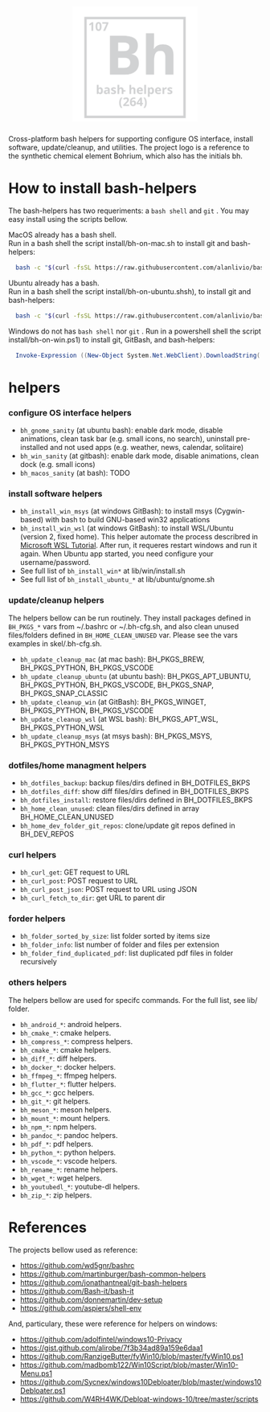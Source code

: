 <h1 align="center"><img src="website/static/logo.svg" width="250"/></h1>

Cross-platform bash helpers for supporting configure OS interface, install software, update/cleanup, and utilities.
The project logo is a reference to the synthetic chemical element Bohrium, which also has the initials bh.

# How to install bash-helpers

The bash-helpers has two requeriments: a `bash shell` and `git` . You may easy install using the scripts bellow.

MacOS already has a bash shell.  
Run in a bash shell the script install/bh-on-mac.sh to install git and bash-helpers:

```bash
  bash -c "$(curl -fsSL https://raw.githubusercontent.com/alanlivio/bash-helpers/master/install/bh-on-mac.sh)"
```

Ubuntu already has a bash.  
Run in a bash shell the script install/bh-on-ubuntu.shsh), to install git and bash-helpers:

```bash
  bash -c "$(curl -fsSL https://raw.githubusercontent.com/alanlivio/bash-helpers/master/install/bh-on-ubuntu.sh)"
```

Windows do not has `bash shell` nor `git` .
Run in a powershell shell the script install/bh-on-win.ps1) to install git, GitBash, and bash-helpers:

```powershell
  Invoke-Expression ((New-Object System.Net.WebClient).DownloadString('https://raw.githubusercontent.com/alanlivio/bash-helpers/master/install/bh-on-win.ps1'))
```

# helpers

### configure OS interface helpers

* `bh_gnome_sanity` (at ubuntu bash): enable dark mode, disable animations, clean task bar (e.g. small icons, no search), uninstall pre-installed and not used apps (e.g. weather, news, calendar, solitaire)
* `bh_win_sanity` (at gitbash): enable dark mode, disable animations, clean dock (e.g. small icons)
* `bh_macos_sanity` (at bash): TODO

### install software helpers

* `bh_install_win_msys` (at windows GitBash): to install msys (Cygwin-based) with bash to build GNU-based win32 applications
* `bh_install_win_wsl` (at windows GitBash): to install WSL/Ubuntu (version 2, fixed home). This helper automate the process describred in [Microsoft WSL Tutorial](https://docs.microsoft.com/en-us/windows/wsl/wsl2-install). After run, it requeres restart windows and run it again. When Ubuntu app started, you need configure your username/password.
* See full list of `bh_install_win*` at lib/win/install.sh
* See full list of `bh_install_ubuntu_*` at lib/ubuntu/gnome.sh

### update/cleanup helpers

The helpers bellow can be run routinely. They install packages defined in `BH_PKGS_*` vars from ~/.bashrc or ~/.bh-cfg.sh, and also clean unused files/folders defined in `BH_HOME_CLEAN_UNUSED` var. Please see the vars examples in skel/.bh-cfg.sh.

* `bh_update_cleanup_mac` (at mac bash): BH_PKGS_BREW, BH_PKGS_PYTHON, BH_PKGS_VSCODE
* `bh_update_cleanup_ubuntu` (at ubuntu bash): BH_PKGS_APT_UBUNTU, BH_PKGS_PYTHON, BH_PKGS_VSCODE, BH_PKGS_SNAP, BH_PKGS_SNAP_CLASSIC
* `bh_update_cleanup_win` (at GitBash): BH_PKGS_WINGET, BH_PKGS_PYTHON, BH_PKGS_VSCODE
* `bh_update_cleanup_wsl` (at WSL bash): BH_PKGS_APT_WSL, BH_PKGS_PYTHON_WSL
* `bh_update_cleanup_msys` (at msys bash): BH_PKGS_MSYS, BH_PKGS_PYTHON_MSYS

### dotfiles/home managment helpers

* `bh_dotfiles_backup`: backup files/dirs defined in BH_DOTFILES_BKPS
* `bh_dotfiles_diff`: show diff files/dirs defined in BH_DOTFILES_BKPS
* `bh_dotfiles_install`: restore files/dirs defined in BH_DOTFILES_BKPS
* `bh_home_clean_unused`: clean files/dirs defined in array BH_HOME_CLEAN_UNUSED
* `bh_home_dev_folder_git_repos`: clone/update git repos defined in BH_DEV_REPOS

### curl helpers

* `bh_curl_get`: GET request to URL
* `bh_curl_post`: POST request to URL
* `bh_curl_post_json`: POST request to URL using JSON
* `bh_curl_fetch_to_dir`: get URL to parent dir

### forder helpers

* `bh_folder_sorted_by_size`: list folder sorted by items size
* `bh_folder_info`: list number of folder and files per extension
* `bh_folder_find_duplicated_pdf`: list duplicated pdf files in folder recursively

### others helpers

The helpers bellow are used for specifc commands. For the full list, see lib/ folder.

* `bh_android_*`: android helpers.
* `bh_cmake_*`: cmake helpers.
* `bh_compress_*`: compress helpers.
* `bh_cmake_*`: cmake helpers.
* `bh_diff_*`: diff helpers.
* `bh_docker_*`: docker helpers.
* `bh_ffmpeg_*`: ffmpeg helpers.
* `bh_flutter_*`: flutter helpers.
* `bh_gcc_*`: gcc helpers.
* `bh_git_*`: git helpers.
* `bh_meson_*`: meson helpers.
* `bh_mount_*`: mount helpers.
* `bh_npm_*`: npm helpers.
* `bh_pandoc_*`: pandoc helpers.
* `bh_pdf_*`: pdf helpers.
* `bh_python_*`: python helpers.
* `bh_vscode_*`: vscode helpers.
* `bh_rename_*`: rename helpers.
* `bh_wget_*`: wget helpers.
* `bh_youtubedl_*`: youtube-dl helpers.
* `bh_zip_*`: zip helpers.

# References

The projects bellow used as reference:

* https://github.com/wd5gnr/bashrc
* https://github.com/martinburger/bash-common-helpers
* https://github.com/jonathantneal/git-bash-helpers
* https://github.com/Bash-it/bash-it
* https://github.com/donnemartin/dev-setup
* https://github.com/aspiers/shell-env

And, particulary, these were reference for helpers on windows:

* https://github.com/adolfintel/windows10-Privacy
* https://gist.github.com/alirobe/7f3b34ad89a159e6daa1
* https://github.com/RanzigeButter/fyWin10/blob/master/fyWin10.ps1
* https://github.com/madbomb122/Win10Script/blob/master/Win10-Menu.ps1
* https://github.com/Sycnex/windows10Debloater/blob/master/windows10Debloater.ps1
* https://github.com/W4RH4WK/Debloat-windows-10/tree/master/scripts
